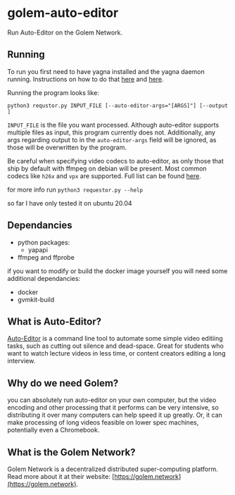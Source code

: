 # golem-auto-editor
Run Auto-Editor on the Golem Network.

## Running
To run you first need to have yagna installed and the yagna daemon running. Instructions on how to do that [here](https://handbook.golem.network/requestor-tutorials/flash-tutorial-of-requestor-development) and [here](https://handbook.golem.network/requestor-tutorials/flash-tutorial-of-requestor-development/run-first-task-on-golem).

Running the program looks like: 

```python3 requstor.py INPUT_FILE [--auto-editor-args="[ARGS]"] [--output ]```

`INPUT_FILE` is the file you want processed. Although auto-editor supports multiple files as input, this program currently does not. Additionally, any args regarding output to in the `auto-editor-args` field will be ignored, as those will be overwritten by the program.

Be careful when specifying video codecs to auto-editor, as only those that ship by default with ffmpeg on debian will be present. Most common codecs like `h26x` and `vpx` are supported. Full list can be found [here](codecs.txt).

for more info run ```python3 requestor.py --help``` 

so far I have only tested it on ubuntu 20.04

## Dependancies
 - python packages:
    - yapapi
 - ffmpeg and ffprobe

if you want to modify or build the docker image yourself you will need some additional dependancies:
 - docker
 - gvmkit-build


## What is Auto-Editor?
[Auto-Editor](https://auto-editor.com/) is a command line tool to automate some simple video editiing tasks, such as cutting out silence and dead-space. Great for students who want to watch lecture videos in less time, or content creators editing a long interview.

## Why do we need Golem?
you can absolutely run auto-editor on your own computer, but the video encoding and other processing that it performs can be very intensive, so distributing it over many computers can help speed it up greatly. Or, it can make processing of long videos feasible on lower spec machines, potentially even a Chromebook. 



## What is the Golem Network?
Golem Network is a decentralized distributed super-computing platform. Read more about it at their website: [https://golem.network](https://golem.network).


